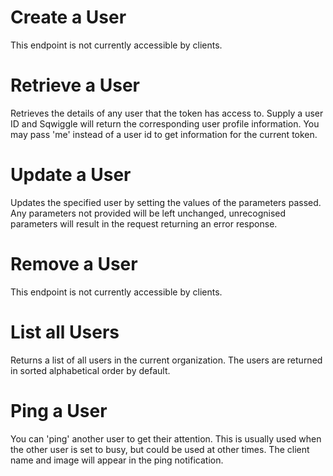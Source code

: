# Create a User

This endpoint is not currently accessible by clients.


# Retrieve a User

Retrieves the details of any user that the token has access to. Supply a user ID and Sqwiggle will return 
the corresponding user profile information. You may pass 'me' instead of a user id to get information for
the current token.


# Update a User

Updates the specified user by setting the values of the parameters passed. Any parameters not provided 
will be left unchanged, unrecognised parameters will result in the request returning an error response.


# Remove a User

This endpoint is not currently accessible by clients.


# List all Users

Returns a list of all users in the current organization. The users are returned in sorted alphabetical order 
by default.


# Ping a User

You can 'ping' another user to get their attention. This is usually used when the other user is set to busy, 
but could be used at other times. The client name and image will appear in the ping notification.
